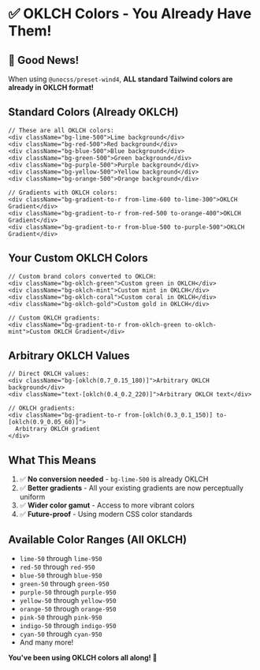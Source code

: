 # ✅ OKLCH Colors - You Already Have Them!

## 🎉 **Good News!**

When using `@unocss/preset-wind4`, **ALL standard Tailwind colors are already in OKLCH format!**

## **Standard Colors (Already OKLCH)**

```tsx
// These are all OKLCH colors:
<div className="bg-lime-500">Lime background</div>
<div className="bg-red-500">Red background</div>
<div className="bg-blue-500">Blue background</div>
<div className="bg-green-500">Green background</div>
<div className="bg-purple-500">Purple background</div>
<div className="bg-yellow-500">Yellow background</div>
<div className="bg-orange-500">Orange background</div>

// Gradients with OKLCH colors:
<div className="bg-gradient-to-r from-lime-600 to-lime-300">OKLCH Gradient</div>
<div className="bg-gradient-to-r from-red-500 to-orange-400">OKLCH Gradient</div>
<div className="bg-gradient-to-r from-blue-500 to-purple-500">OKLCH Gradient</div>
```

## **Your Custom OKLCH Colors**

```tsx
// Custom brand colors converted to OKLCH:
<div className="bg-oklch-green">Custom green in OKLCH</div>
<div className="bg-oklch-mint">Custom mint in OKLCH</div>
<div className="bg-oklch-coral">Custom coral in OKLCH</div>
<div className="bg-oklch-gold">Custom gold in OKLCH</div>

// Custom OKLCH gradients:
<div className="bg-gradient-to-r from-oklch-green to-oklch-mint">Custom OKLCH Gradient</div>
```

## **Arbitrary OKLCH Values**

```tsx
// Direct OKLCH values:
<div className="bg-[oklch(0.7_0.15_180)]">Arbitrary OKLCH background</div>
<div className="text-[oklch(0.4_0.2_220)]">Arbitrary OKLCH text</div>

// OKLCH gradients:
<div className="bg-gradient-to-r from-[oklch(0.3_0.1_150)] to-[oklch(0.9_0.05_60)]">
  Arbitrary OKLCH gradient
</div>
```

## **What This Means**

1. ✅ **No conversion needed** - `bg-lime-500` is already OKLCH
2. ✅ **Better gradients** - All your existing gradients are now perceptually uniform
3. ✅ **Wider color gamut** - Access to more vibrant colors
4. ✅ **Future-proof** - Using modern CSS color standards

## **Available Color Ranges (All OKLCH)**

- `lime-50` through `lime-950`
- `red-50` through `red-950`
- `blue-50` through `blue-950`
- `green-50` through `green-950`
- `purple-50` through `purple-950`
- `yellow-50` through `yellow-950`
- `orange-50` through `orange-950`
- `pink-50` through `pink-950`
- `indigo-50` through `indigo-950`
- `cyan-50` through `cyan-950`
- And many more!

**You've been using OKLCH colors all along! 🎨**
